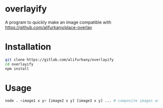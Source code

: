 # overlayify

A program to quickly make an image compatible with https://github.com/alifurkany/place-overlay

# Installation

```bash
git clone https://gitlab.com/alifurkany/overlayify
cd overlayify
npm install
```

# Usage
    
```bash
node . <image1 x y> [image2 x y] [image3 x y] ... # composite images and make a canvas
```
